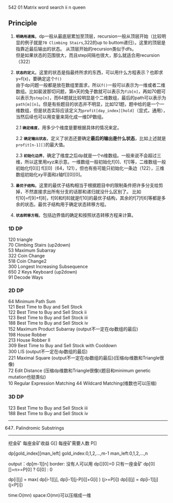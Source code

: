 542 01 Matrix
 word search ii
 n queen



## Principle
1.  **`明确用递推`**。dp一般从最底层累加至顶层，recursion一般从顶层开始（比较明显的例子就是`70 Climbing Stairs`,322的up to buttom递归）。这里的顶层是指靠近最后输出的状态。
    从顶层开始的recursion类似于dfs。    
    但是如果状态的范围很大，而且step间隔也很大，那么就适合用recursion（322）   

2.  **`状态的定义`**。这里的状态是指最终所求的东西，可以用什么方程表示？也即求y=f(x)，要确定这个`f()`  
    由于dp问题一般都是放在数组里面求，所以`f()`一般可以表示为一维或者二维数组。比如裴波那切问题，第n天的兔子数就可以表示为`fib[n]`，再如70题可以表示为`step[n]`，而64题就比较明显是个二维数组，最后的path可以表示为`path[m][n]`。但是有些题目的状态并不明显，比如121题，题中给的是一个一维数组，但是状态实际应该定义为`profit[day_index][hold]`（显式，通用），当然后续也可以用变量来简化成一维DP数组。  

    2.1 **`确定维度`**，用多少个维度是要根据具体的情况来定。     

    2.2 **`确定输出状态`**，定义了状态还要确定**最后的输出是什么状态**，比如上述就是`profit[n-1][]`的最大值。 

    2.3 **`初始化边界`**，确定了维度之后dp就是一个n维数组。一般来说不会超过三维，所以这里用xyz来示意。一维数组一般初始化f[0]、f[1]等，二维数组一般初始化f[0][] f[][0]（64，121），但也有些可能只初始化一条边（122），三维数组初始化xy平面和z轴f[][0][0]。

3.  **`最优子结构`**。这里的最优子结构相当于根据题目中的限制条件把许多分支给剪掉，不然直接求出所有分支的话那和递归就没什么区别了。
    比如f[10]=f[9]+f[8]，f[9]和f[8]就是f[10]的最优子结构，其余的f[7]f[6]等都是多余的状态。最优子结构用于确定状态转移方程。

4.  **`状态转移方程`**。包括边界值的确定和按照状态转移方程来计算。

### 1D DP

120 triangle  
70 Climbing Stairs (up2down)  
53 Maximum Subarray  
322 Coin Change  
518 Coin Change2  
300 Longest Increasing Subsequence  
650 2 Keys Keyboard (up2down)  
91 Decode Ways

### 2D DP

64 Minimum Path Sum  
121 Best Time to Buy and Sell Stock  
122 Best Time to Buy and Sell Stock ii  
123 Best Time to Buy and Sell Stock iii  
188 Best Time to Buy and Sell Stock iv  
152 Maximum Product Subarray (output不一定在dp数组的最后)  
198 House Robber  
213 House Robber II  
309	Best Time to Buy and Sell Stock with Cooldown   
300 LIS (output不一定在dp数组的最后)  
221 Maximal Square (output不一定在dp数组的最后)(压缩dp维数和Triangle很像)  
72 Edit Distance (压缩dp维数和Triangle很像)(题目和minimum genetic mutation也挺类似)  
10 Regular Expression Matching
44 Wildcard Matching(维数也可以压缩)

### 3D DP

123 Best Time to Buy and Sell Stock iii  
188 Best Time to Buy and Sell Stock iv  

---

647. Palindromic Substrings

----
挖金矿
每座金矿收益    G[]
每座矿需要人数  P[]

dp[gold_index][man_left]
gold_index:0,1,2,...,m-1
man_left:0,1,2,...,n

output：dp[m-1][n]
border:
没有人可以用 dp[][0]=0
只有一座金矿 dp[0][]=n>=P[0] ? G[0] : 0

dp[i][j] = max( dp[i-1][j], dp[i-1][j-P[i]]+G[i] )  (j>=P[i])
dp[i][j] = dp[i-1][j]   (j<P[i])

time:O(mn)
space:O(mn)可以压缩成一维